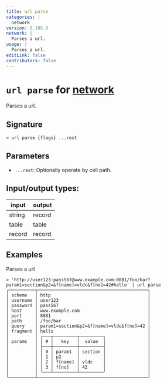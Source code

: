 ```yaml
---
title: url parse
categories: |
  network
version: 0.105.0
network: |
  Parses a url.
usage: |
  Parses a url.
editLink: false
contributors: false
---
```

<!-- This file is automatically generated. Please edit the command in https://github.com/nushell/nushell instead. -->

# `url parse` for [network](/commands/categories/network.md)

<div class='command-title'>Parses a url.</div>

## Signature

```> url parse {flags} ...rest```

## Parameters

 -  `...rest`: Optionally operate by cell path.


## Input/output types:

| input  | output |
| ------ | ------ |
| string | record |
| table  | table  |
| record | record |
## Examples

Parses a url
```nu
> 'http://user123:pass567@www.example.com:8081/foo/bar?param1=section&p2=&f[name]=vldc&f[no]=42#hello' | url parse
╭──────────┬──────────────────────────────────────────╮
│ scheme   │ http                                     │
│ username │ user123                                  │
│ password │ pass567                                  │
│ host     │ www.example.com                          │
│ port     │ 8081                                     │
│ path     │ /foo/bar                                 │
│ query    │ param1=section&p2=&f[name]=vldc&f[no]=42 │
│ fragment │ hello                                    │
│          │ ╭───┬─────────┬─────────╮                │
│ params   │ │ # │   key   │  value  │                │
│          │ ├───┼─────────┼─────────┤                │
│          │ │ 0 │ param1  │ section │                │
│          │ │ 1 │ p2      │         │                │
│          │ │ 2 │ f[name] │ vldc    │                │
│          │ │ 3 │ f[no]   │ 42      │                │
│          │ ╰───┴─────────┴─────────╯                │
╰──────────┴──────────────────────────────────────────╯
```
